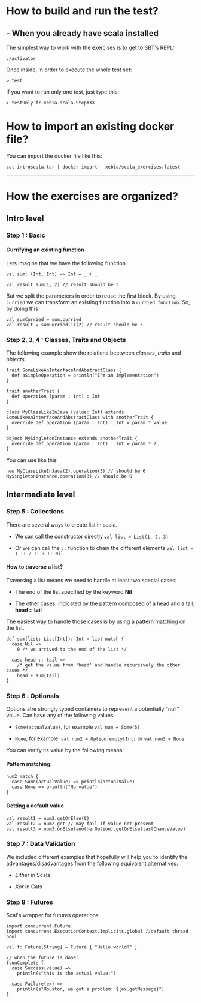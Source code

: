 How to build and run the test?
=============

## - When you already have scala installed

The simplest way to work with the exercises is to get to SBT's REPL:

    ./activator

Once inside, In order to execute the whole test set:

    > test

If you want to run only one test, just type this:

    > testOnly fr.xebia.scala.StepXXX

# How to import an existing docker file?

You can import the docker file like this:

    cat introscala.tar | docker import - xebia/scala_exercises:latest

-----

# How the exercises are organized?

## Intro level

### Step 1 : Basic

#### Currifying an existing function

Lets imagine that we have the following function

    val sum: (Int, Int) => Int = _ + _

    val result sum(1, 2) // result should be 3

But we split the parameters in order to reuse the first block. By using `curried` we can transform an existing
function into a `curried function`. So, by doing this

    val sumCurried = sum.curried
    val result = sumCurried(1)(2) // result should be 3


### Step 2, 3, 4 : Classes, Traits and Objects

The following example show the relations beetween _classes_, _traits_ and _objects_

    trait SomeLikeAnInterfaceAndAbstractClass {
      def aSimpleOperation = println("I'm an implementation")
    }

    trait anotherTrait {
      def operation (param : Int) : Int
    }

    class MyClassLikeInJava (value: Int) extends SomeLikeAnInterfaceAndAbstractClass with anotherTrait {
      override def operation (param : Int) : Int = param * value
    }

    object MySingletonInstance extends anotherTrait {
      override def operation (param : Int) : Int = param * 2
    }

You can use like this

    new MyClassLikeInJava(2).operation(3) // should be 6
    MySingletonInstance.operation(3) // should be 6

## Intermediate level


### Step 5 : Collections

There are several ways to create list in scala.

* We can call the constructor directly
`val list = List(1, 2, 3)`

* Or we can call the `::` function to chain the different elements 
`val list = 1 :: 2 :: 3 :: Nil`


#### How to traverse a list?

Traversing a list means we need to handle at least two special cases:

* The end of the list specified by the keyword __Nil__

* The other cases, indicated by the pattern composed of a head and a tail, __head :: tail__ 

The easiest way to handle those cases is by using a pattern matching on the list.


    def sum(list: List[Int]): Int = list match {
      case Nil => 
        0 /* we arrived to the end of the list */
        
      case head :: tail =>
        /* get the value from 'head' and handle recursively the other cases */
        head + sum(tail) 
    }


### Step 6 : Optionals

Options atre strongly typed containers to represent a potentially "null" value. Can have any of the following values:

 - `Some(actualValue)`, for example `val num = Some(5)`

 - `None`, for example: `val num2 = Option.empty[Int]` or `val num3 = None`

You can verify its value by the following means:

#### Pattern matching:

    num2 match {
      case Some(actualValue) => println(actualValue)
      case None => println("No value")
    }

#### Getting a default value

    val result1 = num2.getOrElse(0)
    val result2 = num2.get // may fail if value not present
    val result3 = num3.orElse(anotherOption).getOrElse(lastChanceValue)


### Step 7 : Data Validation
We included different examples that hopefully will help you to identify the advantages/disadvantages from the following
equivalent alternatives:

- _Either_ in Scala

- _Xor_ in Cats



### Step 8 : Futures

Scal's wrapper for futures operations

    import concurrent.Future
    import concurrent.ExecutionContext.Implicits.global //default thread pool

    val f: Future[String] = Future { "Hello world!" }

    // when the future is done:
    f.onComplete {
      case Success(value) =>
        println(s"this is the actual value!")

      case Failure(ex) =>
        println(s"Houston, we got a problem: ${ex.getMessage}")
    }
